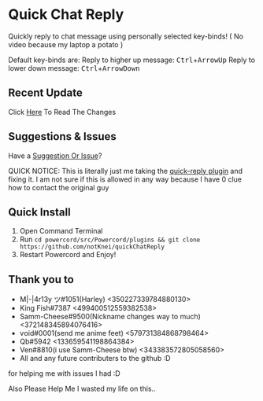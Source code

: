 # Quick Chat Reply
Quickly reply to chat message using personally selected key-binds!
( No video because my laptop a potato ) 

Default key-binds are:
  Reply to higher up message: <kbd>Ctrl</kbd>+<kbd>ArrowUp</kbd>
  Reply to lower down message: <kbd>Ctrl</kbd>+<kbd>ArrowDown</kbd>

## Recent Update
Click [Here](https://github.com/notKnei/quickChatReply/blob/master/TODO.md#update-110) To Read The Changes
## Suggestions & Issues
Have a [Suggestion Or Issue](https://github.com/notKnei/quickChatReply/blob/master/TODO.md#suggestions--issue-reports)?

QUICK NOTICE: This is literally just me taking the [quick-reply plugin](https://github.com/relative/quick-reply) and fixing it.
I am not sure if this is allowed in any way because I have 0 clue how to contact the original guy
## Quick Install
1. Open Command Terminal
2. Run `cd powercord/src/Powercord/plugins && git clone https://github.com/notKnei/quickChatReply`
3. Restart Powercord and Enjoy!

## Thank you to
- M|-|4r13y ツ#1051(Harley) <350227339784880130>
- King Fish#7387 <499400512559382538>
- Samm-Cheese#9500(Nickname changes way to much) <372148345894076416>
- ѵοіd#0001(send me anime feet) <579731384868798464>
- Qb#5942 <133659541198864384>
- Ven#8810(i use Samm-Cheese btw) <343383572805058560>
- All and any future contributers to the github :D

for helping me with issues I had :D

Also Please Help Me I wasted my life on this..
